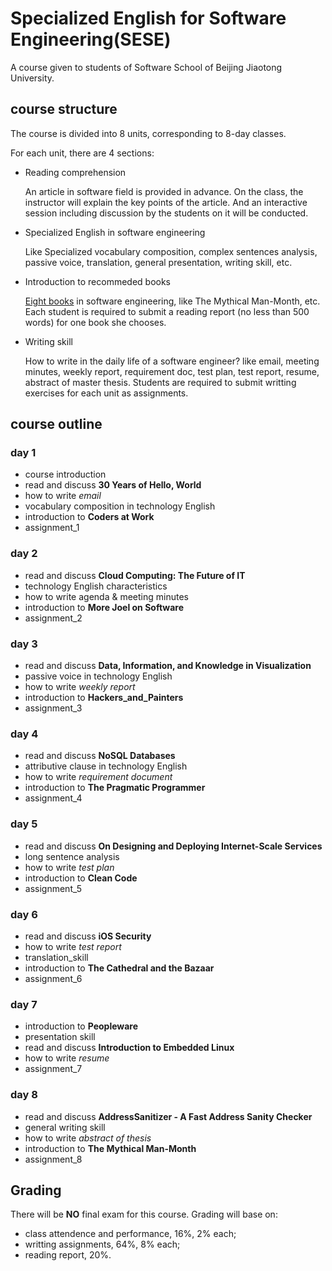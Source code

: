 # Specialized English for Software Engineering(SESE)

A course given to students of Software School of Beijing Jiaotong University.

## course structure

The course is divided into 8 units, corresponding to 8\-day classes. 

For each unit, there are 4 sections:

*	Reading comprehension
	
	An article in software field is provided in advance. On the class, the instructor will explain the key points of the article. And an interactive session including discussion by the students on it will be conducted.
	
*	Specialized English in software engineering

	Like Specialized vocabulary composition, complex sentences analysis, passive voice, translation, general presentation, writing skill, etc.
	
*	Introduction to recommeded books

	[Eight books](recommended_books.md) in software engineering, like The Mythical Man-Month, etc. Each student is required to submit a reading report (no less than 500 words) for one book she chooses.
	
*	Writing skill

	How to write in the daily life of a software engineer? like email, meeting minutes, weekly report, requirement doc, test plan, test report, resume, abstract of master thesis. Students are required to submit writting exercises for each unit as assignments.
	
## course outline

### day 1
*	course introduction
*	read and discuss **30 Years of Hello, World**
*	how to write *email*
*	vocabulary composition in technology English
*	introduction to **Coders at Work**
*	assignment_1

### day 2
*	read and discuss **Cloud Computing: The Future of IT**
*	technology English characteristics
*	how to write agenda & meeting minutes
*	introduction to **More Joel on Software**
*	assignment_2


### day 3
*	read and discuss **Data, Information, and Knowledge in Visualization**
*	passive voice in technology English
*	how to write *weekly report*
*	introduction to **Hackers_and_Painters**
*	assignment_3

### day 4
*	read and discuss **NoSQL Databases**
*	attributive clause in technology English
*	how to write *requirement document*
*	introduction to **The Pragmatic Programmer**
*	assignment_4

### day 5
*	read and discuss **On Designing and Deploying Internet-Scale Services**
*	long sentence analysis
*	how to write *test plan*
*	introduction to **Clean Code**
*	assignment_5

### day 6
*	read and discuss **iOS Security**
*	how to write *test report*
*	translation_skill
*	introduction to **The Cathedral and the Bazaar**
*	assignment_6

### day 7
*	introduction to **Peopleware**
*	presentation skill
*	read and discuss **Introduction to Embedded Linux**
*	how to write *resume*
*	assignment_7

### day 8
*	read and discuss **AddressSanitizer - A Fast Address Sanity Checker**
*	general writing skill
*	how to write *abstract of thesis*
*	introduction to **The Mythical Man\-Month**
*	assignment_8

## Grading
	
There will be __NO__ final exam for this course. Grading will base on:

*	class attendence and performance, 16%, 2% each;
*	writting assignments, 64%, 8% each;
*	reading report, 20%.

